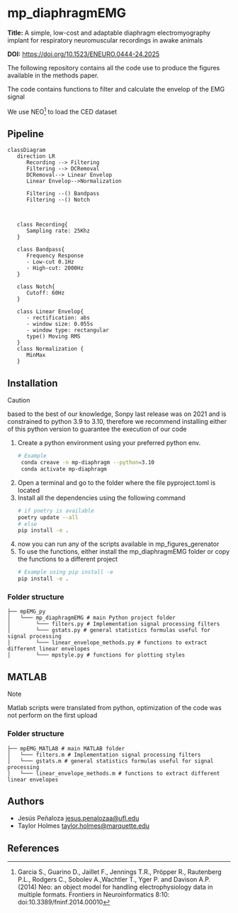 # mp_diaphragmEMG

**Title:** A simple, low-cost and adaptable diaphragm electromyography implant for respiratory neuromuscular recordings in awake animals

**DOI:** https://doi.org/10.1523/ENEURO.0444-24.2025

The following repository contains all the code use to produce the figures available in the methods paper. 

The code contains functions to  filter and calculate the envelop of the EMG signal

We use NEO[^1] to load the CED dataset

## Pipeline 

``` mermaid
classDiagram
   direction LR
      Recording --> Filtering
      Filtering --> DCRemoval 
      DCRemoval--> Linear Envelop
      Linear Envelop-->Normalization

      Filtering --() Bandpass
      Filtering --() Notch
      
   

   class Recording{
      Sampling rate: 25Khz
   }

   class Bandpass{
      Frequency Response
      - Low-cut 0.1Hz
      - High-cut: 2000Hz
   }

   class Notch{
      Cutoff: 60Hz
   }

   class Linear Envelop{
      - rectification: abs
      - window size: 0.055s
      - window type: rectangular
      type() Moving RMS
   }
   class Normalization {
      MinMax
   }

```

## Installation

> [!CAUTION]
> based to the best of our knowledge, Sonpy last release was on 2021 and is constrained to python 3.9 to 3.10, therefore we recommend installing either of this python version to guarantee the execution of our code

1. Create a python environment using your preferred python env. 
   ``` sh
   # Example
    conda creave -n mp-diaphragm --python=3.10
    conda activate mp-diaphragm
   ```
2. Open a terminal and go to the folder where the file pyproject.toml is located
3. Install all the dependencies using the following command
   ```sh
   # if poetry is available
   poetry update --all
   # else 
   pip install -e .
   ```
4. now you can run any of the scripts available in mp_figures_gerenator 
5. To use the functions, either install the mp_diaphragmEMG folder or copy the functions to a different project
   ```sh 
   # Example using pip install -e
   pip install -e .
   ```

### Folder structure
``` 
├── mpEMG_py
│   └─── mp_diaphragmEMG # main Python project folder
│        └─── filters.py # Implementation signal processing filters
│        └─── gstats.py # general statistics formulas useful for signal processing
│        └─── linear_envelope_methods.py # functions to extract different linear envelopes
│        └─── mpstyle.py # functions for plotting styles
```

## MATLAB

> [!NOTE]
> Matlab scripts were translated from python, optimization of the code was not perform on the first upload 

### Folder structure
``` 
├── mpEMG_MATLAB # main MATLAB folder
│   └─── filters.m # Implementation signal processing filters
│   └─── gstats.m # general statistics formulas useful for signal processing
│   └─── linear_envelope_methods.m # functions to extract different linear envelopes
```

## Authors 
- Jesús Peñaloza <jesus.penalozaa@ufl.edu>
- Taylor Holmes <taylor.holmes@marquette.edu>

## References 
[^1]: Garcia S., Guarino D., Jaillet F., Jennings T.R., Pröpper R., Rautenberg P.L.,
    Rodgers C., Sobolev A.,Wachtler T., Yger P. and Davison A.P. (2014)
    Neo: an object model for handling electrophysiology data in multiple formats.
    Frontiers in Neuroinformatics 8:10: doi:10.3389/fninf.2014.00010

